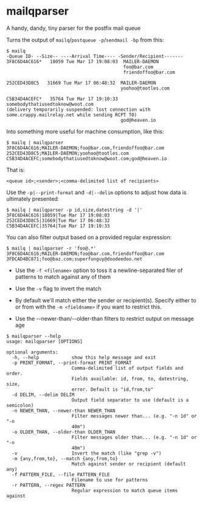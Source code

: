 # mailqparser
A handy, dandy, tiny parser for the postfix mail queue

Turns the output of `mailq`/`postqueue -p`/`sendmail -bp` from this:
```
$ mailq
-Queue ID- --Size-- ----Arrival Time---- -Sender/Recipient-------
3F8C6D4AC616*   18059 Tue Mar 17 19:08:03  MAILER-DAEMON
                                           foo@bar.com
                                           friendoffoo@bar.com

252CED43D8C5   31669 Tue Mar 17 06:48:32  MAILER-DAEMON
                                          yoohoo@tootles.com

C5B34D4ACEFC*   35764 Tue Mar 17 19:10:33  somebodythatiusedtoknow@woot.com
(delivery temporarily suspended: lost connection with some.crappy.mailrelay.net while sending RCPT TO)
                                          god@heaven.io
```
Into something more useful for machine consumption, like this:

```
$ mailq | mailqparser
3F8C6D4AC616;MAILER-DAEMON;foo@bar.com,friendoffoo@bar.com
252CED43D8C5;MAILER-DAEMON;yoohoo@tootles.com
C5B34D4ACEFC;somebodythatiusedtoknow@woot.com;god@heaven.io
```

That is:

```
<queue id>;<sender>;<comma-delimited list of recipients>
```

Use the ```-p|--print-format``` and ```-d|--delim``` options to adjust how data is ultimately presented:

```
$ mailq | mailqparser -p id,size,datestring -d '|'
3F8C6D4AC616|18059|Tue Mar 17 19:08:03
252CED43D8C5|31669|Tue Mar 17 06:48:32
C5B34D4ACEFC|35764|Tue Mar 17 19:10:33
```

You can also filter output based on a provided regular expression:

```
$ mailq | mailqparser -r 'foo@.*'
3F8C6D4AC616;MAILER-DAEMON;foo@bar.com,friendoffoo@bar.com
3FDCAD4BC871;foo@baz.com;superfunguy@doodeedoo.net
```
* Use the ```-f <filename>``` option to toss it a newline-separated filer of patterns to match against any of them
* Use the ```-v``` flag to invert the match
* By default we'll match either the sender or recipient(s). Specify either to or from with the ```-m <fieldname>``` if you want to restrict this.

* Use the --newer-than/--older-than filters to restrict output on message age

```
$ mailqparser --help
usage: mailqparser [OPTIONS]

optional arguments:
  -h, --help            show this help message and exit
  -p PRINT_FORMAT, --print-format PRINT_FORMAT
                        Comma-delimited list of output fields and order.
                        Fields available: id, from, to, datestring, size,
                        error. Default is "id,from,to"
  -d DELIM, --delim DELIM
                        Output field separator to use (default is a semicolon)
  -n NEWER_THAN, --newer-than NEWER_THAN
                        Filter messages newer than... (e.g. "-n 1d" or "-n
                        40m")
  -o OLDER_THAN, --older-than OLDER_THAN
                        Filter messages older than... (e.g. "-n 1d" or "-n
                        40m")
  -v                    Invert the match (like "grep -v")
  -m {any,from,to}, --match {any,from,to}
                        Match against sender or recipient (default any)
  -f PATTERN_FILE, --file PATTERN_FILE
                        Filename to use for patterns
  -r PATTERN, --regex PATTERN
                        Regular expression to match queue items against
```
